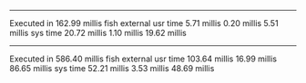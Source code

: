 ________________________________________________________
Executed in  162.99 millis    fish           external
   usr time    5.71 millis    0.20 millis    5.51 millis
   sys time   20.72 millis    1.10 millis   19.62 millis
   

________________________________________________________
Executed in  586.40 millis    fish           external
   usr time  103.64 millis   16.99 millis   86.65 millis
   sys time   52.21 millis    3.53 millis   48.69 millis